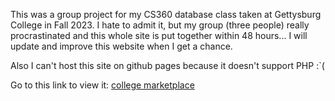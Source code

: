 This was a group project for my CS360 database class taken at Gettysburg College in Fall 2023. I hate to admit it, but my group (three people) really procrastinated and this whole site is put together within 48 hours...     I will update and improve this website when I get a chance.

Also I can't host this site on github pages because it doesn't support PHP :`(

Go to this link to view it: [college marketplace]([cs.gettysburg.edu/~tangyi02/](http://cs.gettysburg.edu/~tangyi02/Projects/collegeMarketplace/))
